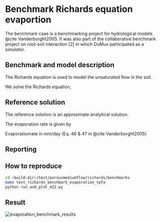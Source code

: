 # Benchmark Richards equation evaportion

The benchmark case is a benchmarking project for hydrological models @cite Vanderborght2005.
It was also part of the collaborative benchmark project on
root-soil interaction [2] in which DuMux participated as a simulator.

## Benchmark and model description

The Richards equation is used to model the unsaturated flow in the soil.


We solve the Richards equation,


## Reference solution

The reference solution is an approximate analytical solution.

The evaporation rate is given by

Evaporationrate in mm/day (Eq. 46 & 47 in @cite Vanderborght2005)


## Reporting


## How to reproduce

```sh
cd <build-dir>/test/porousmediumflow/richards/benchmarks
make test_richards_benchmark_evaporation_tpfa
python run_and_plot_m22.py
```

## Result

![evaporation_benchmark_results](https://git.iws.uni-stuttgart.de/dumux-repositories/dumux/-/raw/master/test/porousmediumflow/richards/benchmarks/doc/evaporation_benchmark_results.svg)
